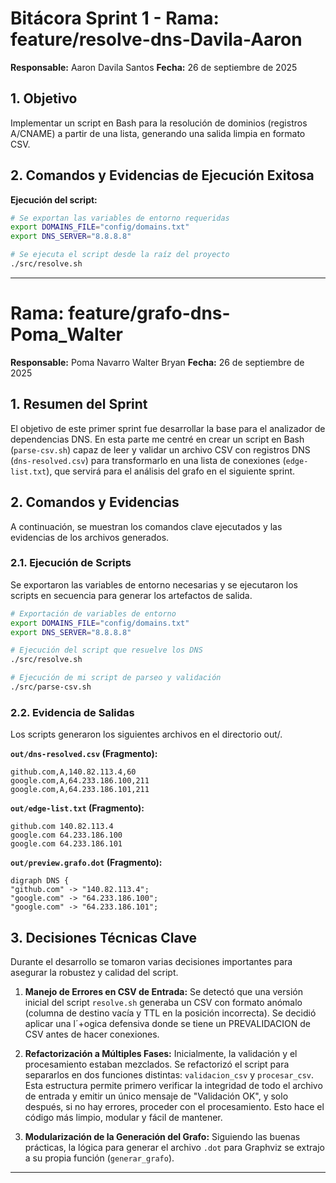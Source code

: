 # Bitácora Sprint 1 - Rama: feature/resolve-dns-Davila-Aaron

**Responsable:** Aaron Davila Santos 
**Fecha:** 26 de septiembre de 2025

## 1. Objetivo
Implementar un script en Bash para la resolución de dominios (registros A/CNAME) a partir de una lista, generando una salida limpia en formato CSV.

## 2. Comandos y Evidencias de Ejecución Exitosa

**Ejecución del script:**
```bash
# Se exportan las variables de entorno requeridas
export DOMAINS_FILE="config/domains.txt"
export DNS_SERVER="8.8.8.8"

# Se ejecuta el script desde la raíz del proyecto
./src/resolve.sh
```

---
# Rama: feature/grafo-dns-Poma_Walter
**Responsable:** Poma Navarro Walter Bryan
**Fecha:** 26 de septiembre de 2025

## 1. Resumen del Sprint

El objetivo de este primer sprint fue desarrollar la base para el analizador de dependencias DNS. En esta parte me centré en crear un script en Bash (`parse-csv.sh`) capaz de leer y validar un archivo CSV con registros DNS (`dns-resolved.csv`) para transformarlo en una lista de conexiones (`edge-list.txt`), que servirá para el análisis del grafo en el siguiente sprint.

## 2. Comandos y Evidencias

A continuación, se muestran los comandos clave ejecutados y las evidencias de los archivos generados.

### 2.1. Ejecución de Scripts

Se exportaron las variables de entorno necesarias y se ejecutaron los scripts en secuencia para generar los artefactos de salida.

```bash
# Exportación de variables de entorno
export DOMAINS_FILE="config/domains.txt"
export DNS_SERVER="8.8.8.8"

# Ejecución del script que resuelve los DNS
./src/resolve.sh

# Ejecución de mi script de parseo y validación
./src/parse-csv.sh
```

### 2.2. Evidencia de Salidas

Los scripts generaron los siguientes archivos en el directorio out/.

**`out/dns-resolved.csv` (Fragmento):**
```csv
github.com,A,140.82.113.4,60
google.com,A,64.233.186.100,211
google.com,A,64.233.186.101,211
```

**`out/edge-list.txt` (Fragmento):**
```
github.com 140.82.113.4
google.com 64.233.186.100
google.com 64.233.186.101
```

**`out/preview.grafo.dot` (Fragmento):**
```
digraph DNS {
"github.com" -> "140.82.113.4";
"google.com" -> "64.233.186.100";
"google.com" -> "64.233.186.101";
```

## 3. Decisiones Técnicas Clave

Durante el desarrollo se tomaron varias decisiones importantes para asegurar la robustez y calidad del script.

1.  **Manejo de Errores en CSV de Entrada:** Se detectó que una versión inicial del script `resolve.sh` generaba un CSV con formato anómalo (columna de destino vacía y TTL en la posición incorrecta). Se decidió aplicar una l´+ogica defensiva donde se tiene un PREVALIDACION de CSV antes de hacer conexiones.

2.  **Refactorización a Múltiples Fases:** Inicialmente, la validación y el procesamiento estaban mezclados. Se refactorizó el script para separarlos en dos funciones distintas: `validacion_csv` y `procesar_csv`. Esta estructura permite primero verificar la integridad de todo el archivo de entrada y emitir un único mensaje de "Validación OK", y solo después, si no hay errores, proceder con el procesamiento. Esto hace el código más limpio, modular y fácil de mantener.

3.  **Modularización de la Generación del Grafo:** Siguiendo las buenas prácticas, la lógica para generar el archivo `.dot` para Graphviz se extrajo a su propia función (`generar_grafo`).

---

